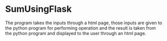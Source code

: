 # SumUsingFlask
The program takes the inputs through a html page, those inputs are given to the python program for performing operation and the result is taken from the python program and displayed to the user through an html page.
